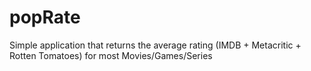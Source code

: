 # popRate

Simple application that returns the average rating (IMDB + Metacritic + Rotten Tomatoes) for most Movies/Games/Series
